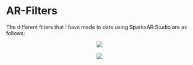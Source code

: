 # AR-Filters

The different filters that I have made to date using SparksAR Studio are as follows:

<p align="center">
<img src="https://user-images.githubusercontent.com/73272997/124395095-d3149c00-dd1f-11eb-9db9-bacd2814956a.png">
<img src="https://user-images.githubusercontent.com/73272997/124395158-28e94400-dd20-11eb-8029-5a6c56bd4fc8.png" style="margin-left:4000px;">
<img src="https://user-images.githubusercontent.com/73272997/124395308-00157e80-dd21-11eb-9d6d-a09aee041674.png">
</p>

